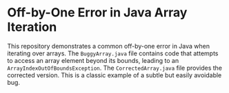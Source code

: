 # Off-by-One Error in Java Array Iteration

This repository demonstrates a common off-by-one error in Java when iterating over arrays. The `BuggyArray.java` file contains code that attempts to access an array element beyond its bounds, leading to an `ArrayIndexOutOfBoundsException`. The `CorrectedArray.java` file provides the corrected version.  This is a classic example of a subtle but easily avoidable bug.
